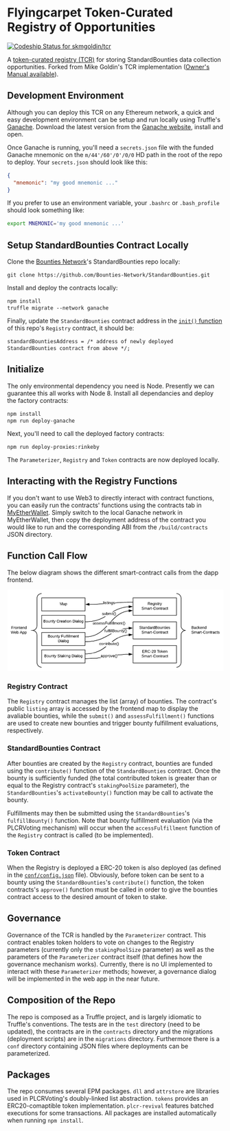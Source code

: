 # Flyingcarpet Token-Curated Registry of Opportunities

[ ![Codeship Status for skmgoldin/tcr](https://app.codeship.com/projects/b140cce0-ac77-0135-0738-52e8b96e2dec/status?branch=master)](https://app.codeship.com/projects/257003)

A [token-curated registry (TCR)](https://medium.com/@ilovebagels/token-curated-registries-1-0-61a232f8dac7) for storing StandardBounties data collection opportunities. Forked from Mike Goldin's TCR implementation ([Owner's Manual available](https://github.com/skmgoldin/tcr/blob/master/owners_manual.md)).

<!--
Mainnet factory: [0x74bd1d07a158e8a9eecfbd2267766f5919e2b21c](https://etherscan.io/address/0x74bd1d07a158e8a9eecfbd2267766f5919e2b21c#code)

Rinkeby factory: [0x2bddfc0c506a00ea3a6ccea5fbbda8843377dcb1](https://rinkeby.etherscan.io/address/0x2bddfc0c506a00ea3a6ccea5fbbda8843377dcb1#code)

EPM: [tcr](https://www.ethpm.com/registry/packages/44)
-->

## Development Environment
Although you can deploy this TCR on any Ethereum network, a quick and easy development environment can be setup and run locally using Truffle's [Ganache](https://truffleframework.com/ganache). Download the latest version from the [Ganache website](https://truffleframework.com/ganache), install and open.

Once Ganache is running, you'll need a `secrets.json` file with the funded Ganache mnemonic on the `m/44'/60'/0'/0/0` HD path in the root of the repo to deploy. Your `secrets.json` should look like this:

```json
{
  "mnemonic": "my good mnemonic ..."
}
```

If you prefer to use an environment variable, your `.bashrc` or `.bash_profile` should look something like:

```bash
export MNEMONIC='my good mnemonic ...'
```

## Setup StandardBounties Contract Locally

Clone the [Bounties Network](https://bounties.network/)'s StandardBounties repo locally:

```
git clone https://github.com/Bounties-Network/StandardBounties.git
```

Install and deploy the contracts locally:

```
npm install
truffle migrate --network ganache
```

Finally, update the `StandardBounties` contract address in the [`init()` function](https://github.com/flyingcarpet-network/Flyingcarpet-TCR/blob/master/contracts/Registry.sol#L48) of this repo's `Registry` contract, it should be:
```
standardBountiesAddress = /* address of newly deployed StandardBounties contract from above */;
```

## Initialize
The only environmental dependency you need is Node. Presently we can guarantee this all works with Node 8. Install all dependancies and deploy the factory contracts:
```
npm install
npm run deploy-ganache
```

Next, you'll need to call the deployed factory contracts:
```
npm run deploy-proxies:rinkeby
```

The `Parameterizer`, `Registry` and `Token` contracts are now deployed locally.

## Interacting with the Registry Functions

If you don't want to use Web3 to directly interact with contract functions, you can easily run the contracts' functions using the contracts tab in [MyEtherWallet](https://www.myetherwallet.com/#contracts). Simply switch to the local Ganache network in MyEtherWallet, then copy the deployment address of the contract you would like to run and the corresponding ABI from the `/build/contracts` JSON directory.

## Function Call Flow

The below diagram shows the different smart-contract calls from the dapp frontend.

![Smart-Contract function Flow Diagram](images/call-flow-diagram.png?raw=true "Smart-Contract function Flow Diagram")

### Registry Contract

The `Registry` contract manages the list (array) of bounties. The contract's public `listing` array is accessed by the frontend map to display the avaliable bounties, while the `submit()` and `assessFulfillment()` functions are used to create new bounties and trigger bounty fulfillment evaluations, respectively.

### StandardBounties Contract

After bounties are created by the `Registry` contract, bounties are funded using the `contribute()` function of the `StandardBounties` contract. Once the bounty is sufficiently funded (the total contributed token is greater than or equal to the Registry contract's `stakingPoolSize` parameter), the `StandardBounties`'s `activateBounty()` function may be call to activate the bounty.

Fulfillments may then be submitted using the `StandardBounties`'s `fulfillBounty()` function. Note that bounty fulfillment evaluation (via the PLCRVoting mechanism) will occur when the `accessFulfillment` function of the `Registry` contract is called (to be implemented).

### Token Contract

When the Registry is deployed a ERC-20 token is also deployed (as defined in the [`conf/config.json`](conf/config.json) file). Obviously, before token can be sent to a bounty using the `StandardBounties`'s `contribute()` function, the token contracts's `approve()` function must be called in order to give the bounties contract access to the desired amount of token to stake.

## Governance

Governance of the TCR is handled by the `Parameterizer` contract. This contract enables token holders to vote on changes to the Registry parameters (currently only the `stakingPoolSize` parameter) as well as the parameters of the `Parameterizer` contract itself (that defines how the governance mechanism works). Currently, there is no UI implemented to interact with these `Parameterizer` methods; however, a governance dialog will be implemented in the web app in the near future.

<!--
## Tests
The repo has a comprehensive test suite. You can run it with `npm run test`. To run the tests with the RPC logs, use `npm run test gas`.
-->

## Composition of the Repo
The repo is composed as a Truffle project, and is largely idiomatic to Truffle's conventions. The tests are in the `test` directory (need to be updated), the contracts are in the `contracts` directory and the migrations (deployment scripts) are in the `migrations` directory. Furthermore there is a `conf` directory containing JSON files where deployments can be parameterized.

<!--
## Deploying your own TCR
Since [v1.1.0](https://github.com/skmgoldin/tcr/releases/tag/v1.1.0), only the factory contracts are deployed during `truffle migrate`. To deploy a RegistryFactory to any network you can use the NPM scripts in the `package.json`. To deploy to a local Ganache instance, set an environment variable `MNEMONIC` to the mnemonic exposed by Ganache. To spawn proxy contracts using a deployed RegistryFactory, execute the snippet in [/scripts](./scripts) by running:

```
npm run deploy-proxies:[network]
```
-->

## Packages
The repo consumes several EPM packages. `dll` and `attrstore` are libraries used in PLCRVoting's doubly-linked list abstraction. `tokens` provides an ERC20-comaptible token implementation. `plcr-revival` features batched executions for some transactions. All packages are installed automatically when running `npm install`.

